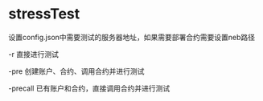 # stressTest

设置config.json中需要测试的服务器地址，如果需要部署合约需要设置neb路径

-r  直接进行测试

-pre  创建账户、合约、调用合约并进行测试

-precall 已有账户和合约，直接调用合约并进行测试

